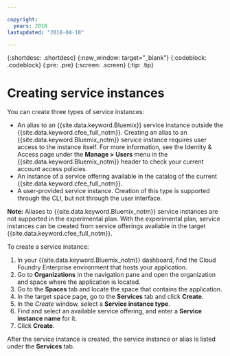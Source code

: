 ```yaml
---

copyright:
  years: 2018
lastupdated: "2018-04-18"

---
```


{:shortdesc: .shortdesc}
{:new_window: target="_blank"}
{:codeblock: .codeblock}
{:pre: .pre}
{:screen: .screen}
{:tip: .tip}

# Creating service instances
You can create three types of service instances:

* An alias to an {{site.data.keyword.Bluemix}} service instance outside the {{site.data.keyword.cfee_full_notm}}. Creating an alias to an {{site.data.keyword.Bluemix_notm}} service instance requires user access to the instance itself. For more information, see the Identity & Access page under the **Manage > Users** menu in the {{site.data.keyword.Bluemix_notm}} header to check your current account access policies.
* An instance of a service offering available in the catalog of the current {{site.data.keyword.cfee_full_notm}}.
* A user-provided service instance. Creation of this type is supported through the CLI, but not through the user interface.

**Note:** Aliases to {{site.data.keyword.Bluemix_notm}} service instances are not supported in the experimental plan. With the experimental plan, service instances can be created from service offerings available in the target {{site.data.keyword.cfee_full_notm}}.

To create a service instance:

1. In your {{site.data.keyword.Bluemix_notm}} dashboard, find the Cloud Foundry Enterprise environment that hosts your application.
2. Go to **Organizations** in the navigation pane and open the organization and space where the application is located.
3. Go to the **Spaces** tab and locate the space that contains the application.
4. In the target space page, go to the **Services** tab and click **Create**.
5. In the _Create_ window, select a **Service instance type**.
6. Find and select an available service offering, and enter a **Service instance name** for it.
7. Click **Create**.

After the service instance is created, the service instance or alias is listed under the **Services** tab.